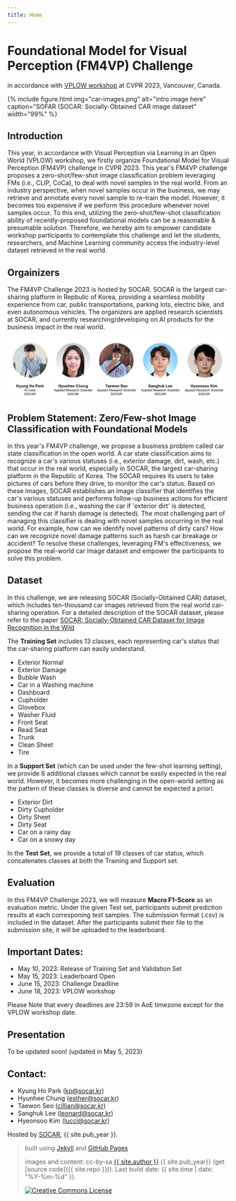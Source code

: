 ```yaml
---
title: Home
---
```


# Foundational Model for Visual Perception (FM4VP) Challenge

in accordance with [VPLOW workshop](https://vplow.github.io/vplow_3rd.html) at CVPR 2023, Vancouver, Canada.

{% include figure.html img="car-images.png" alt="intro image here" caption="SOFAR (SOCAR: Socially-Obtained CAR image dataset" width="99%" %}


 

<!-- <div class="toc" markdown="1"> -->
## Introduction

This year, in accordance with Visual Perception via Learning in an Open World (VPLOW) workshop, we firstly organize Foundational Model for Visual Perception (FM4VP) challenge in CVPR 2023. This year's FM4VP challenge proposes a zero-shot/few-shot image classification problem leveraging FMs (i.e., CLIP, CoCa), to deal with novel samples in the real world. From an industry perspective, when novel samples occur in the business, we may retrieve and annotate every novel sample to re-train the model. However, it becomes too expensive if we perform this procedure whenever novel samples occur. To this end, utilizing the zero-shot/few-shot classification ability of recently-proposed foundational models can be a reasonable & presumable solution. Therefore, we hereby aim to empower candidate workshop participants to contemplate this challenge and let the students, researchers, and Machine Learning community access the industry-level dataset retrieved in the real world. 

 

<!-- </div> -->


<!-- <div class="toc" markdown="1"> -->
## Orgainizers

The FM4VP Challenge 2023 is hosted by SOCAR. SOCAR is the largest car-sharing platform in Repbulic of Korea, providing a seamless mobility experience from car, public transportations, parking lots, electric bike, and even autonomous vehicles. The organizers are applied research scientists at SOCAR, and currently researching/developing on AI products for the business impact in the real world.

<img src="images/organizers-3.png">


<!-- </div> -->

<!-- <div class="toc" markdown="1"> -->
## Problem Statement: Zero/Few-shot Image Classification with Foundational Models

In this year's FM4VP challenge, we propose a business problem called car state classification in the open world. A car state classification aims to recognize a car's various statuses (i.e., exterior damage, dirt, wash, etc.) that occur in the real world, especially in SOCAR, the largest car-sharing platform in the Republic of Korea. The SOCAR requires its users to take pictures of cars before they drive, to monitor the car's status. Based on these images, SOCAR establishes an image classifier that identifies the car's various statuses and performs follow-up business actions for efficient business operation (i.e., washing the car if 'exterior dirt' is detected, sending the car if harsh damage is detected). The most challenging part of managing this classifier is dealing with novel samples occurring in the real world. For example, how can we identify novel patterns of dirty cars? How can we recognize novel damage patterns such as harsh car breakage or accident? To resolve these challenges, leveraging FM's effectiveness, we propose the real-world car image dataset and empower the participants to solve this problem. 
<!-- </div> -->



<!-- <div class="toc" markdown="1"> -->
## Dataset

In this challenge, we are releasing SOCAR (Socially-Obtained CAR) dataset, which includes ten-thousand car images retrieved from the real world car-sharing operation. For a detailed description of the SOCAR dataset, please refer to the paper [SOCAR: Socially-Obtained CAR Dataset for Image Recognition in the Wild]('https://openaccess.thecvf.com/content/WACV2023W/DNOW/papers/Seo_SOCAR_Socially-Obtained_CAR_Dataset_for_Image_Recognition_in_the_Wild_WACVW_2023_paper.pdf')

The **Training Set** includes 13 classes, each representing car's status that the car-sharing platform can easily understand.

* Exterior Normal
* Exterior Damage
* Bubble Wash
* Car in a Washing machine
* Dashboard
* Cupholder
* Glovebox
* Washer Fluid
* Front Seat
* Read Seat
* Trunk
* Clean Sheet
* Tire

In a **Support Set** (which can be used under the few-shot learning setting), we provide 6 additional classes which cannot be easily expected in the real world. However, it becomes more challenging in the open-world setting as the pattern of these classes is diverse and cannot be expected a priori.

* Exterior Dirt
* Dirty Cupholder
* Dirty Sheet
* Dirty Seat
* Car on a rainy day
* Car on a snowy day

In the **Test Set**, we provide a total of 19 classes of car status, which concatenates classes at both the Training and Support set.

<!-- </div> -->

 
<!-- <div class="toc" markdown="1"> -->
## Evaluation
In this FM4VP Challenge 2023, we will measure **Macro F1-Score** as an evaluation metric. Under the given Test set, participants submit prediction results at each corresponing test samples. The submission format (.csv) is included in the dataset. After the participants submit their file to the submission site, it will be uploaded to the leaderboard.

<!-- </div> -->
 
<!-- <div class="toc" markdown="1"> -->
## Important Dates:

* May 10, 2023: Release of Training Set and Validation Set
* May 15, 2023: Leaderboard Open
* June 15, 2023: Challenge Deadline
* June 18, 2023: VPLOW workshop

Please Note that every deadlines are 23:59 in AoE timezone except for the VPLOW workshop date.

<!-- </div> -->

## Presentation
To be updated soon! (updated in May 5, 2023)

 
<!-- <div class="toc" markdown="1"> -->
## Contact:

* Kyung Ho Park (kp@socar.kr)
* Hyunhee Chung (esther@socar.kr)
* Taewon Seo (cillian@socar.kr)
* Sanghuk Lee (leonard@socar.kr)
* Hyeonsoo Kim (lucci@socar.kr)

<!-- </div> -->


Hosted by [SOCAR](https://www.socar.kr/), {{ site.pub_year }}.
 
> built using [Jekyll](https://jekyllrb.com/) and [GitHub Pages](https://pages.github.com/)
>
> images and content: cc-by-sa <a href="https://github.com/{{ site.github_username }}">{{ site.author }}</a> {{ site.pub_year}} (get [source code]({{ site.repo }})).
> Last build date: {{ site.time | date: "%Y-%m-%d" }}.
>
> <a href="http://creativecommons.org/licenses/by-sa/4.0/" rel="license"><img style="border-width: 0;" src="https://i.creativecommons.org/l/by-sa/4.0/88x31.png" alt="Creative Commons License" /></a>
